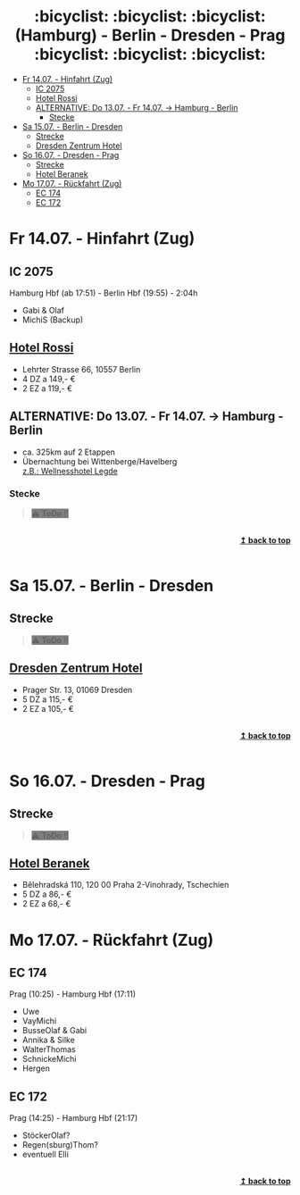 <div align="center">
<h1><a name="top"></a> :bicyclist: :bicyclist: :bicyclist: (Hamburg) - Berlin - Dresden - Prag :bicyclist: :bicyclist: :bicyclist: </h1>
</div>

- [Fr 14.07. - Hinfahrt (Zug)](#fr-1407---hinfahrt-zug)
  - [IC 2075](#ic-2075)
  - [Hotel Rossi](#hotel-rossi)
  - [ALTERNATIVE: Do 13.07. - Fr 14.07. -\> Hamburg - Berlin](#alternative-do-1307---fr-1407---hamburg---berlin)
    - [Stecke](#stecke)
- [Sa 15.07. - Berlin - Dresden](#sa-1507---berlin---dresden)
  - [Strecke](#strecke)
  - [Dresden Zentrum Hotel](#dresden-zentrum-hotel)
- [So 16.07. - Dresden - Prag](#so-1607---dresden---prag)
  - [Strecke](#strecke-1)
  - [Hotel Beranek](#hotel-beranek)
- [Mo 17.07. - Rückfahrt (Zug)](#mo-1707---rückfahrt-zug)
  - [EC 174](#ec-174)
  - [EC 172](#ec-172)

# Fr 14.07. - Hinfahrt (Zug)

## IC 2075
Hamburg Hbf (ab 17:51) - Berlin Hbf (19:55) - 2:04h
- Gabi & Olaf
- MichiS (Backup)

## <a href="https://www.booking.com/Share-MTXxVyT" target="_blank" rel="noopener noreferrer">Hotel Rossi</a>
- Lehrter Strasse 66, 10557 Berlin
- 4 DZ a 149,- €
- 2 EZ a 119,- €

## ALTERNATIVE: Do 13.07. - Fr 14.07. -> Hamburg - Berlin
- ca. 325km auf 2 Etappen
- Übernachtung bei Wittenberge/Havelberg \
<a href="https://www.booking.com/Share-5FuSgF" target="_blank" rel="noopener noreferrer">z.B.: Wellnesshotel Legde</a>

### Stecke
> <span style="background-color:gray"> :warning: **ToDo** :bangbang: </span>

<br/>
<div align="right">
    <b><a href="#top">↥ back to top</a></b>
</div>
<br/>

# Sa 15.07. - Berlin - Dresden

## Strecke
> <span style="background-color:gray"> :warning: **ToDo** :bangbang: </span>

## <a href="https://www.dresdenzentrumhotel.com/" target="_blank" rel="noopener noreferrer">Dresden Zentrum Hotel</a>
- Prager Str. 13, 01069 Dresden  
- 5 DZ a 115,- €  
- 2 EZ a 105,- €

<br/>
<div align="right">
    <b><a href="#top">↥ back to top</a></b>
</div>
<br/>

# So 16.07. - Dresden - Prag

## Strecke
> <span style="background-color:gray"> :warning: **ToDo** :bangbang: </span>

## <a href="https://www.booking.com/Share-sI5aLU" target="_blank" rel="noopener noreferrer">Hotel Beranek</a>
- Bělehradská 110, 120 00 Praha 2-Vinohrady, Tschechien
- 5 DZ a 86,- €
- 2 EZ a 68,- €

# Mo 17.07. - Rückfahrt (Zug)

## EC 174 
Prag (10:25) - Hamburg Hbf (17:11)
- Uwe
- VayMichi
- BusseOlaf & Gabi
- Annika & Silke
- WalterThomas
- SchnickeMichi
- Hergen

## EC 172
Prag (14:25) - Hamburg Hbf (21:17)
- StöckerOlaf?
- Regen(sburg)Thom?
- eventuell Elli

<br/>
<div align="right">
    <b><a href="#top">↥ back to top</a></b>
</div>
<br/>